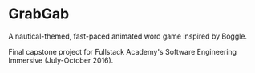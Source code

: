 # GrabGab
A nautical-themed, fast-paced animated word game inspired by Boggle. 

Final capstone project for Fullstack Academy's Software Engineering Immersive (July-October 2016).
